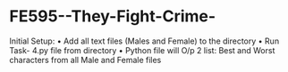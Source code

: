 # FE595--They-Fight-Crime-

Initial Setup:
•	Add all text files (Males and Female) to the directory
•	Run Task- 4.py file from directory
•	Python file will O/p 2 list: Best and Worst characters from all Male and Female files


